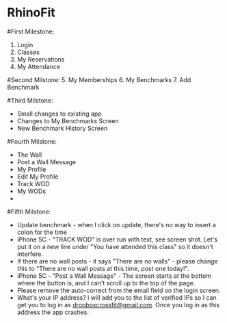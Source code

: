 RhinoFit
========

#First Milestone:
1. Login
2. Classes 
3. My Reservations
4. My Attendance

#Second Milstone:
5. My Memberships
6. My Benchmarks
7. Add Benchmark

#Third Milstone:
- Small changes to existing app
- Changes to My Benchmarks Screen
- New Benchmark History Screen

#Fourth Milstone:
- The Wall
- Post a Wall Message
- My Profile
- Edit My Profile
- Track WOD
- My WODs
- 
#Fifth Milstone:
- Update benchmark - when I click on update, there's no way to insert a colon for the time
- iPhone 5C - "TRACK WOD" is over run with text, see screen shot. Let's put it on a new line under "You have attended this class" so it doesn't interfere. 
- If there are no wall posts - it says "There are no walls" - please change this to "There are no wall posts at this time, post one today!". 
- iPhone 5C - "Post a Wall Message" - The screen starts at the bottom where the button is, and I can't scroll up to the top of the page. 
- Please remove the auto-correct from the email field on the login screen. 
- What's your IP address? I will add you to the list of verified IPs so I can get you to log in as dropboxcrossfit@gmail.com. Once you log in as this address the app crashes. 
